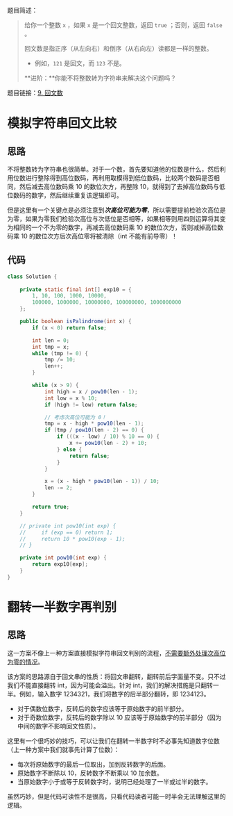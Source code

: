 题目简述：

> 给你一个整数 `x` ，如果 `x` 是一个回文整数，返回 `true` ；否则，返回 `false` 。
>
> 回文数是指正序（从左向右）和倒序（从右向左）读都是一样的整数。
>
> - 例如，`121` 是回文，而 `123` 不是。
>
> **进阶：**你能不将整数转为字符串来解决这个问题吗？

题目链接：[9. 回文数](https://leetcode.cn/problems/palindrome-number/)

# 模拟字符串回文比较

## 思路

不将整数转为字符串也很简单。对于一个数，首先要知道他的位数是什么，然后利用位数进行整除得到高位数码，再利用取模得到低位数码，比较两个数码是否相同，然后减去高位数码乘 10 的数位次方，再整除 10，就得到了去掉高位数码与低位数码的数字，然后继续重复该逻辑即可。

但是这里有一个关键点是必须注意到***次高位可能为零***，所以需要提前检验次高位是为零，如果为零我们检验次高位与次低位是否相等，如果相等则用四则运算将其变为相同的一个不为零的数字，再减去高位数码乘 10 的数位次方，否则减掉高位数码乘 10 的数位次方后次高位零将被清除（int 不能有前导零）！

## 代码

```java
class Solution {
    
    private static final int[] exp10 = {
        1, 10, 100, 1000, 10000,
        100000, 1000000, 10000000, 100000000, 1000000000
    };

    public boolean isPalindrome(int x) {
        if (x < 0) return false;

        int len = 0;
        int tmp = x;
        while (tmp != 0) {
            tmp /= 10;
            len++;
        }

        while (x > 9) {
            int high = x / pow10(len - 1);
            int low = x % 10;
            if (high != low) return false;

            // 考虑次高位可能为 0！
            tmp = x - high * pow10(len - 1);
            if (tmp / pow10(len - 2) == 0) {
                if (((x - low) / 10) % 10 == 0) {
                    x += pow10(len - 2) + 10;
                } else {
                    return false;
                }
            }

            x = (x - high * pow10(len - 1)) / 10;
            len -= 2;
        }

        return true;
    }

    // private int pow10(int exp) {
    //     if (exp == 0) return 1;
    //     return 10 * pow10(exp - 1);
    // }

    private int pow10(int exp) {
        return exp10[exp];
    }
}
```

# 翻转一半数字再判别

## 思路

这一方案不像上一种方案直接模拟字符串回文判别的流程，<u>不需要额外处理次高位为零的情况</u>。

该方案的思路源自于回文串的性质：将回文串翻转，翻转前后字面量不变。只不过我们不能直接翻转 int，因为可能会溢出。针对 int，我们的解决措施是只翻转一半。例如，输入数字 1234321，我们将数字的后半部分翻转，即 1234123。

- 对于偶数位数字，反转后的数字应该等于原始数字的前半部分。
- 对于奇数位数字，反转后的数字除以 10 应该等于原始数字的前半部分（因为中间的数字不影响回文性质）。

这里有一个很巧妙的技巧，可以让我们在翻转一半数字时不必事先知道数字位数（上一种方案中我们就事先计算了位数）：

- 每次将原始数字的最后一位取出，加到反转数字的后面。
- 原始数字不断除以 10，反转数字不断乘以 10 加余数。
- 当原始数字小于或等于反转数字时，说明已经处理了一半或过半的数字。

虽然巧妙，但是代码可读性不是很高，只看代码读者可能一时半会无法理解这里的逻辑。
